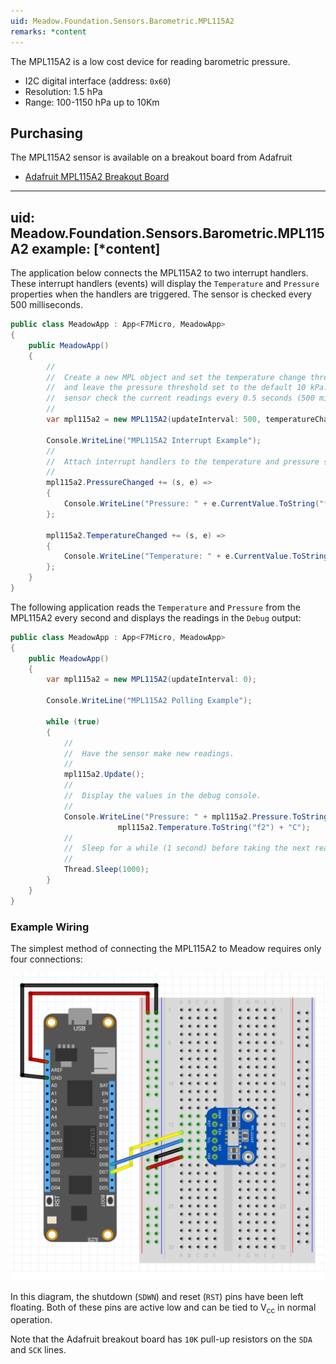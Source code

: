```yaml
---
uid: Meadow.Foundation.Sensors.Barometric.MPL115A2
remarks: *content
---
```


The MPL115A2 is a low cost device for reading barometric pressure.

* I2C digital interface (address: `0x60`)
* Resolution: 1.5 hPa
* Range: 100-1150 hPa up to 10Km

## Purchasing

The MPL115A2 sensor is available on a breakout board from Adafruit

* [Adafruit MPL115A2 Breakout Board](https://www.adafruit.com/product/992)

---
uid: Meadow.Foundation.Sensors.Barometric.MPL115A2
example: [*content]
---

The application below connects the MPL115A2 to two interrupt handlers.  These interrupt handlers (events) will display the `Temperature` and `Pressure` properties when the handlers are triggered.  The sensor is checked every 500 milliseconds.

```csharp
public class MeadowApp : App<F7Micro, MeadowApp>
{
    public MeadowApp()
    {
        //
        //  Create a new MPL object and set the temperature change threshold to 0.1C
        //  and leave the pressure threshold set to the default 10 kPa.  Have the
        //  sensor check the current readings every 0.5 seconds (500 milliseconds)
        //
        var mpl115a2 = new MPL115A2(updateInterval: 500, temperatureChangeNotificationThreshold: 0.1F);

        Console.WriteLine("MPL115A2 Interrupt Example");
        //
        //  Attach interrupt handlers to the temperature and pressure sensor.
        //
        mpl115a2.PressureChanged += (s, e) =>
        {
            Console.WriteLine("Pressure: " + e.CurrentValue.ToString("f2"));
        };

        mpl115a2.TemperatureChanged += (s, e) =>
        {
            Console.WriteLine("Temperature: " + e.CurrentValue.ToString("f2") + "C");
        };
    }
}
```

The following application reads the `Temperature` and `Pressure` from the MPL115A2 every second and displays the readings in the `Debug` output:

```csharp
public class MeadowApp : App<F7Micro, MeadowApp>
{
    public MeadowApp()
    {
        var mpl115a2 = new MPL115A2(updateInterval: 0);

        Console.WriteLine("MPL115A2 Polling Example");

        while (true)
        {
            //
            //  Have the sensor make new readings.
            //
            mpl115a2.Update();
            //
            //  Display the values in the debug console.
            //
            Console.WriteLine("Pressure: " + mpl115a2.Pressure.ToString("f2") + " kPa, Temperature: " +
                        mpl115a2.Temperature.ToString("f2") + "C");
            //
            //  Sleep for a while (1 second) before taking the next readins.
            //
            Thread.Sleep(1000);
        }
    }
}
```

### Example Wiring

The simplest method of connecting the MPL115A2 to Meadow requires only four connections:

![](../../API_Assets/Meadow.Foundation.Sensors.Barometric.MPL115A2/MPL115A2.svg)

In this diagram, the shutdown (`SDWN`) and reset (`RST`) pins have been left floating.  Both of these pins are active low and can be tied to V<sub>cc</sub> in normal operation.

Note that the Adafruit breakout board has `10K` pull-up resistors on the `SDA` and `SCK` lines.